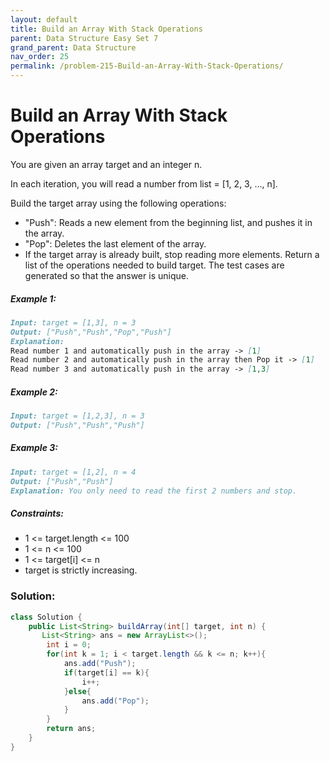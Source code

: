 ```yaml
---
layout: default
title: Build an Array With Stack Operations
parent: Data Structure Easy Set 7
grand_parent: Data Structure
nav_order: 25
permalink: /problem-215-Build-an-Array-With-Stack-Operations/
---
```

# Build an Array With Stack Operations

You are given an array target and an integer n.

In each iteration, you will read a number from list = [1, 2, 3, ..., n].

Build the target array using the following operations:

* "Push": Reads a new element from the beginning list, and pushes it in the array.
* "Pop": Deletes the last element of the array.
* If the target array is already built, stop reading more elements.
Return a list of the operations needed to build target. The test cases are generated so that the answer is unique.

##### Example 1:
```markdown
Input: target = [1,3], n = 3
Output: ["Push","Push","Pop","Push"]
Explanation:
Read number 1 and automatically push in the array -> [1]
Read number 2 and automatically push in the array then Pop it -> [1]
Read number 3 and automatically push in the array -> [1,3]
```
##### Example 2:
```markdown
Input: target = [1,2,3], n = 3
Output: ["Push","Push","Push"]
```
##### Example 3:
````markdown
Input: target = [1,2], n = 4
Output: ["Push","Push"]
Explanation: You only need to read the first 2 numbers and stop.
````
##### Constraints:
* 1 <= target.length <= 100
* 1 <= n <= 100
* 1 <= target[i] <= n
* target is strictly increasing.

### Solution:
```java
class Solution {
    public List<String> buildArray(int[] target, int n) {
       List<String> ans = new ArrayList<>();
        int i = 0;
        for(int k = 1; i < target.length && k <= n; k++){
            ans.add("Push");
            if(target[i] == k){
                i++;
            }else{
                ans.add("Pop");
            }
        }
        return ans;
    }
}
```
